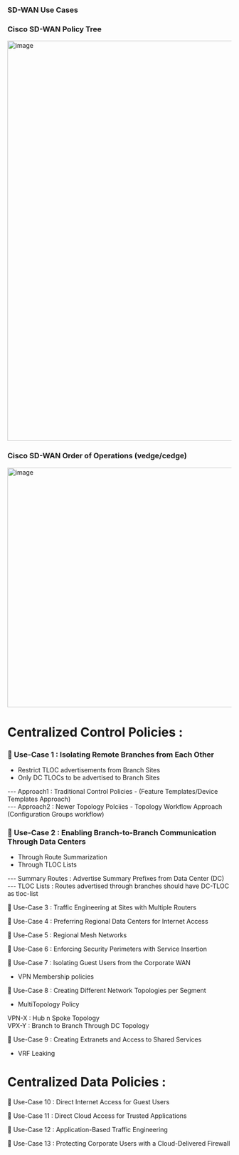 ### SD-WAN Use Cases 

### Cisco SD-WAN Policy Tree  

<img width="1262" height="897" alt="image" src="https://github.com/user-attachments/assets/461ff64b-e1a8-4d90-b036-9217f4c5461f" />

### Cisco SD-WAN Order of Operations (vedge/cedge)  

<img width="1061" height="537" alt="image" src="https://github.com/user-attachments/assets/b89cee37-1e1f-4aa1-9aa3-7a375879b9b6" />



# Centralized Control Policies :

### 🔘 Use-Case 1 :  Isolating Remote Branches from Each Other  

* Restrict TLOC advertisements from Branch Sites  
* Only DC TLOCs to be advertised to Branch Sites   

--- Approach1 : Traditional Control Policies - (Feature Templates/Device Templates Approach)   
--- Approach2 : Newer Topology Polciies - Topology Workflow Approach (Configuration Groups workflow)    


### 🔘 Use-Case 2 :  Enabling Branch-to-Branch Communication Through Data Centers  

* Through Route Summarization  
* Through TLOC Lists  


--- Summary Routes : Advertise Summary Prefixes from Data Center (DC)   
--- TLOC Lists : Routes advertised through branches should have DC-TLOC as tloc-list  

🔘 Use-Case 3 :  Traffic Engineering at Sites with Multiple Routers  

🔘 Use-Case 4 :  Preferring Regional Data Centers for Internet Access  

🔘 Use-Case 5 :  Regional Mesh Networks  

🔘 Use-Case 6 :  Enforcing Security Perimeters with Service Insertion  

🔘 Use-Case 7 :  Isolating Guest Users from the Corporate WAN  

* VPN Membership policies  


🔘 Use-Case 8 :  Creating Different Network Topologies per Segment  

* MultiTopology Policy

VPN-X : Hub n Spoke Topology  
VPX-Y : Branch to Branch Through DC Topology   

🔘 Use-Case 9 :  Creating Extranets and Access to Shared Services  

* VRF Leaking



# Centralized Data Policies :

🔘 Use-Case 10 :  Direct Internet Access for Guest Users   

🔘 Use-Case 11 :  Direct Cloud Access for Trusted Applications  

🔘 Use-Case 12 :  Application-Based Traffic Engineering  

🔘 Use-Case 13 :  Protecting Corporate Users with a Cloud-Delivered Firewall


